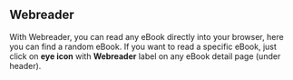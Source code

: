 ## Webreader

With Webreader, you can read any eBook directly into your browser, here you can find a random eBook. If you want to read a specific eBook, just click on **eye icon** with **Webreader** label on any eBook detail page (under header).
